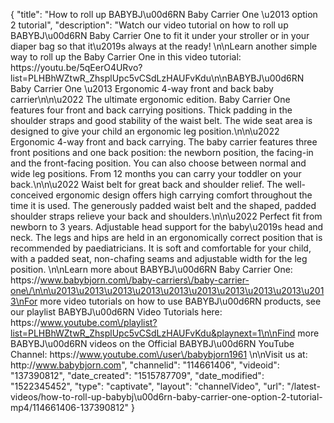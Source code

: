 {
    "title": "How to roll up BABYBJ\u00d6RN Baby Carrier One \u2013 option 2 tutorial",
    "description": "Watch our video tutorial on how to roll up BABYBJ\u00d6RN Baby Carrier One to fit it under your stroller or in your diaper bag so that it\u2019s always at the ready! \n\nLearn another simple way to roll up the Baby Carrier One in this video tutorial: https:\/\/youtu.be\/5qEerO4URvo?list=PLHBhWZtwR_ZhsplUpc5vCSdLzHAUFvKdu\n\nBABYBJ\u00d6RN Baby Carrier One \u2013 Ergonomic 4-way front and back baby carrier\n\n\u2022 The ultimate ergonomic edition. Baby Carrier One features four front and back carrying positions. Thick padding in the shoulder straps and good stability of the waist belt. The wide seat area is designed to give your child an ergonomic leg position.\n\n\u2022 Ergonomic 4-way front and back carrying. The baby carrier features three front positions and one back position: the newborn position, the facing-in and the front-facing position. You can also choose between normal and wide leg positions. From 12 months you can carry your toddler on your back.\n\n\u2022 Waist belt for great back and shoulder relief. The well-conceived ergonomic design offers high carrying comfort throughout the time it is used. The generously padded waist belt and the shaped, padded shoulder straps relieve your back and shoulders.\n\n\u2022 Perfect fit from newborn to 3 years. Adjustable head support for the baby\u2019s head and neck. The legs and hips are held in an ergonomically correct position that is recommended by paediatricians. It is soft and comfortable for your child, with a padded seat, non-chafing seams and adjustable width for the leg position. \n\nLearn more about BABYBJ\u00d6RN Baby Carrier One: https:\/\/www.babybjorn.com\/baby-carriers\/baby-carrier-one\/\n\n\u2013\u2013\u2013\u2013\u2013\u2013\u2013\u2013\u2013\u2013\nFor more video tutorials on how to use BABYBJ\u00d6RN products, see our playlist BABYBJ\u00d6RN Video Tutorials here: https:\/\/www.youtube.com\/playlist?list=PLHBhWZtwR_ZhsplUpc5vCSdLzHAUFvKdu&playnext=1\n\nFind more BABYBJ\u00d6RN videos on the Official BABYBJ\u00d6RN YouTube Channel: https:\/\/www.youtube.com\/user\/babybjorn1961 \n\nVisit us at: http:\/\/www.babybjorn.com",
    "channelid": "114661406",
    "videoid": "137390812",
    "date_created": "1515787709",
    "date_modified": "1522345452",
    "type": "captivate",
    "layout": "channelVideo",
    "url": "\/latest-videos\/how-to-roll-up-babybj\u00d6rn-baby-carrier-one-option-2-tutorial-mp4\/114661406-137390812"
}